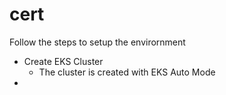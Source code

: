 # cert

Follow the steps to setup the envirornment

- Create EKS Cluster
    - The cluster is created with EKS Auto Mode
- 